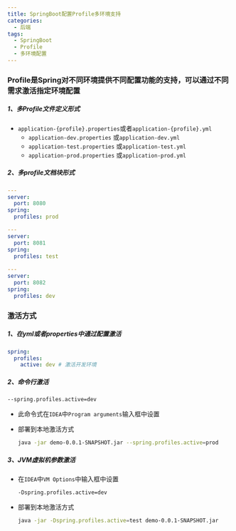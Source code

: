 ```yaml
---
title: SpringBoot配置Profile多环境支持
categories:
  - 后端
tags:
  - SpringBoot
  - Profile
  - 多环境配置
---
```


### Profile是Spring对不同环境提供不同配置功能的支持，可以通过不同需求激活指定环境配置

##### 1、多Profile文件定义形式

* `application-{profile}.properties`或者`application-{profile}.yml`
  + `application-dev.properties` 或`application-dev.yml`
  + `application-test.properties` 或`application-test.yml`
  + `application-prod.properties` 或`application-prod.yml`

##### 2、多profile文档块形式

```yaml
---
server:
  port: 8080
spring:
  profiles: prod

---
server:
  port: 8081
spring:
  profiles: test
  
---
server:
  port: 8082
spring:
  profiles: dev
```

### 激活方式

##### 1、在yml或者properties中通过配置激活

```yaml
spring:
  profiles:
    active: dev # 激活开发环境
```

##### 2、命令行激活

```bash
--spring.profiles.active=dev
```

* 此命令式在`IDEA`中`Program arguments`输入框中设置

* 部署到本地激活方式

  ```bash
  java -jar demo-0.0.1-SNAPSHOT.jar --spring.profiles.active=prod
  ```

##### 3、JVM虚拟机参数激活

* 在`IDEA`中`VM Options`中输入框中设置

  ```bash
  -Dspring.profiles.active=dev
  ```

* 部署到本地激活方式

  ```bash
  java -jar -Dspring.profiles.active=test demo-0.0.1-SNAPSHOT.jar
  ```
